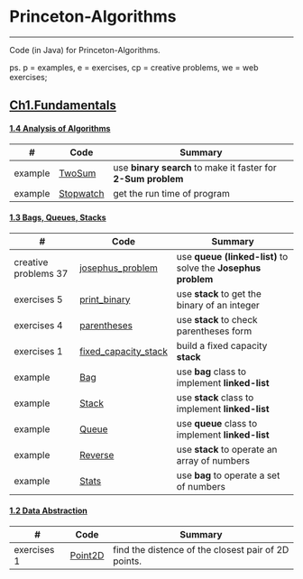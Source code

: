 # Princeton-Algorithms
-----
Code (in Java) for Princeton-Algorithms.

ps. p = examples, e = exercises, cp = creative problems, we = web exercises;

## [Ch1.Fundamentals](http://algs4.cs.princeton.edu/10fundamentals/) ##

#### [1.4 Analysis of Algorithms](http://algs4.cs.princeton.edu/14analysis/) ####
|  #   | Code | Summary |
| ---- | ---- | ------- |
|example|[TwoSum](./ch1_fundamentals/1.4_p2_TwoSum/)|use **binary search** to make it faster for **2-Sum problem**|
|example|[Stopwatch](./ch1_fundamentals/1.4_p1_Stopwatch/)|get the run time of program|

#### [1.3 Bags, Queues, Stacks](http://algs4.cs.princeton.edu/13stacks/) ####
|  #   | Code | Summary |
| ---- | ---- | ------- |
|creative problems 37|[josephus_problem](./ch1_fundamentals/1.3_cp37_josephus_problem/)|use **queue (linked-list)** to solve the **Josephus problem**|
|exercises 5|[print_binary](./ch1_fundamentals/1.3_e5_print_binary/)|use **stack** to get the binary of an integer|
|exercises 4|[parentheses](./ch1_fundamentals/1.3_e4_Parentheses/)|use **stack** to check parentheses form|
|exercises 1|[fixed_capacity_stack](./ch1_fundamentals/1.3_e1_FixedCapacityStack/)|build a fixed capacity **stack**|
|example|[Bag](./ch1_fundamentals/1.3_p4_Bag/)|use **bag** class to implement **linked-list**|
|example|[Stack](./ch1_fundamentals/1.3_p4_Stack/)|use **stack** class to implement **linked-list**|
|example|[Queue](./ch1_fundamentals/1.3_p4_Queue/)|use **queue** class to implement **linked-list**|
|example|[Reverse](./ch1_fundamentals/1.3_p1_Reverse/)|use **stack** to operate an array of numbers|
|example|[Stats](./ch1_fundamentals/1.3_p1_Stats/)|use **bag** to operate a set of numbers|

#### [1.2 Data Abstraction](http://algs4.cs.princeton.edu/12oop/) ####
|  #   | Code | Summary |
| ---- | ---- | ------- |
|exercises 1|[Point2D](./ch1_fundamentals/1.2_e1_Point2D/)|find the distence of the closest pair of 2D points.|